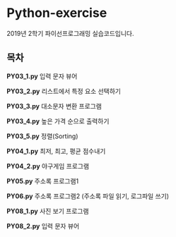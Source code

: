 # Python-exercise
2019년 2학기 파이선프로그래밍 실습코드입니다.

목차
-----------------
__PY03_1.py__
입력 문자 뷰어

__PY03_2.py__
리스트에서 특정 요소 선택하기

__PY03_3.py__
대소문자 변환 프로그램

__PY03_4.py__
높은 가격 순으로 출력하기

__PY03_5.py__
정렬(Sorting)

__PY04_1.py__
최저, 최고, 평균 점수내기

__PY04_2.py__
야구게임 프로그램

__PY05.py__
주소록 프로그램1

__PY06.py__
주소록 프로그램2 (주소록 파일 읽기, 로그파일 쓰기)

__PY08_1.py__
사진 보기 프로그램

__PY08_2.py__
입력 문자 뷰어
